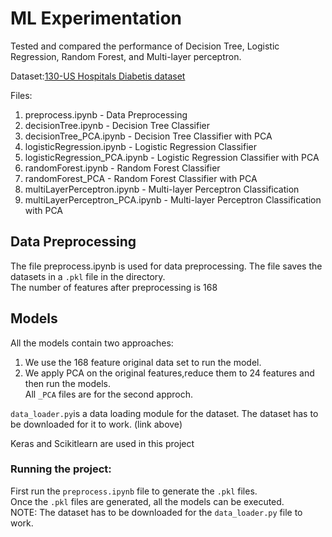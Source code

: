 # ML Experimentation

Tested and compared the performance of Decision Tree, Logistic Regression, Random Forest, and Multi-layer perceptron.

Dataset:[130-US Hospitals Diabetis dataset](https://archive.ics.uci.edu/ml/datasets/diabetes+130-us+hospitals+for+years+1999-2008)

Files:
1. preprocess.ipynb - Data Preprocessing
2. decisionTree.ipynb - Decision Tree Classifier 
3. decisionTree_PCA.ipynb - Decision Tree Classifier with PCA
4. logisticRegression.ipynb - Logistic Regression Classifier
5. logisticRegression_PCA.ipynb - Logistic Regression Classifier with PCA
6. randomForest.ipynb - Random Forest Classifier
7. randomForest_PCA - Random Forest Classifier with PCA
8. multiLayerPerceptron.ipynb - Multi-layer Perceptron Classification
9. multiLayerPerceptron_PCA.ipynb - Multi-layer Perceptron Classification with PCA

## Data Preprocessing

The file preprocess.ipynb is used for data preprocessing. The file saves the datasets in a `.pkl` file in the directory.<br>
The number of features after preprocessing is 168

## Models

All the models contain two approaches:
1. We use the 168 feature original data set to run the model.
2. We apply PCA on the original features,reduce them to 24 features and then run the models.<br>
All `_PCA` files are for the second approch.

`data_loader.py`is a data loading module for the dataset. The dataset has to be downloaded for it to work. (link above)

Keras and Scikitlearn are used in this project

### Running the project:
First run the `preprocess.ipynb` file to generate the `.pkl` files.<br>
Once the `.pkl` files are generated, all the models can be executed.<br>
NOTE: The dataset has to be downloaded for the `data_loader.py` file to work.

